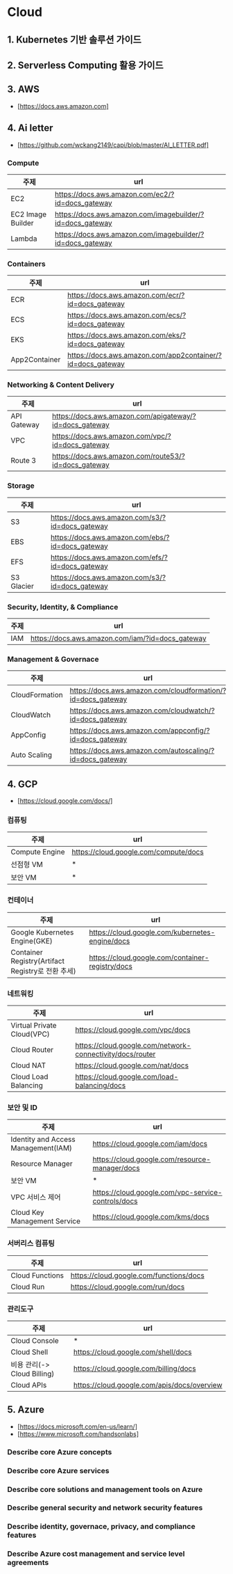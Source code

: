 # Cloud
## 1. Kubernetes 기반 솔루션 가이드
## 2. Serverless Computing 활용 가이드
## 3. AWS
 * [https://docs.aws.amazon.com]
## 4. Ai letter
 * [https://github.com/wckang2149/capi/blob/master/AI_LETTER.pdf]

### Compute
| 주제 | url |
|----|----|
| EC2 | https://docs.aws.amazon.com/ec2/?id=docs_gateway |
| EC2 Image Builder | https://docs.aws.amazon.com/imagebuilder/?id=docs_gateway |
| Lambda | https://docs.aws.amazon.com/imagebuilder/?id=docs_gateway |

### Containers
| 주제 | url |
|----|----|
| ECR | https://docs.aws.amazon.com/ecr/?id=docs_gateway |
| ECS | https://docs.aws.amazon.com/ecs/?id=docs_gateway |
| EKS | https://docs.aws.amazon.com/eks/?id=docs_gateway |
| App2Container | https://docs.aws.amazon.com/app2container/?id=docs_gateway |

### Networking & Content Delivery
| 주제 | url |
|----|----|
| API Gateway | https://docs.aws.amazon.com/apigateway/?id=docs_gateway |
| VPC | https://docs.aws.amazon.com/vpc/?id=docs_gateway |
| Route 3 | https://docs.aws.amazon.com/route53/?id=docs_gateway |

### Storage
| 주제 | url |
|----|----|
| S3 | https://docs.aws.amazon.com/s3/?id=docs_gateway |
| EBS | https://docs.aws.amazon.com/ebs/?id=docs_gateway |
| EFS | https://docs.aws.amazon.com/efs/?id=docs_gateway |
| S3 Glacier | https://docs.aws.amazon.com/s3/?id=docs_gateway |

### Security, Identity, & Compliance
| 주제 | url |
|----|----|
| IAM | https://docs.aws.amazon.com/iam/?id=docs_gateway |

### Management & Governace
| 주제 | url |
|----|----|
| CloudFormation | https://docs.aws.amazon.com/cloudformation/?id=docs_gateway |
| CloudWatch | https://docs.aws.amazon.com/cloudwatch/?id=docs_gateway |
| AppConfig | https://docs.aws.amazon.com/appconfig/?id=docs_gateway |
| Auto Scaling | https://docs.aws.amazon.com/autoscaling/?id=docs_gateway |

## 4. GCP
 * [https://cloud.google.com/docs/]

### 컴퓨팅
| 주제 | url |
|----|----|
| Compute Engine | https://cloud.google.com/compute/docs |
| 선점형 VM | * |
| 보안 VM | * |

### 컨테이너
| 주제 | url |
|----|----|
| Google Kubernetes Engine(GKE) | https://cloud.google.com/kubernetes-engine/docs |
| Container Registry(Artifact Registry로 전환 추세) | https://cloud.google.com/container-registry/docs |

### 네트워킹
| 주제 | url |
|----|----|
| Virtual Private Cloud(VPC) | https://cloud.google.com/vpc/docs |
| Cloud Router | https://cloud.google.com/network-connectivity/docs/router |
| Cloud NAT | https://cloud.google.com/nat/docs |
| Cloud Load Balancing | https://cloud.google.com/load-balancing/docs |

### 보안 및 ID
| 주제 | url |
|----|----|
| Identity and Access Management(IAM) | https://cloud.google.com/iam/docs |
| Resource Manager | https://cloud.google.com/resource-manager/docs |
| 보안 VM | * |
| VPC 서비스 제어 | https://cloud.google.com/vpc-service-controls/docs |
| Cloud Key Management Service | https://cloud.google.com/kms/docs |

### 서버리스 컴퓨팅
| 주제 | url |
|----|----|
| Cloud Functions | https://cloud.google.com/functions/docs |
| Cloud Run | https://cloud.google.com/run/docs |

### 관리도구
| 주제 | url |
|----|----|
| Cloud Console | * |
| Cloud Shell | https://cloud.google.com/shell/docs |
| 비용 관리(-> Cloud Billing) | https://cloud.google.com/billing/docs |
| Cloud APIs | https://cloud.google.com/apis/docs/overview |

## 5. Azure
 * [https://docs.microsoft.com/en-us/learn/]
 * [https://www.microsoft.com/handsonlabs]

### Describe core Azure concepts
### Describe core Azure services
### Describe core solutions and management tools on Azure
### Describe general security and network security features
### Describe identity, governace, privacy, and compliance features
### Describe Azure cost management and service level agreements
